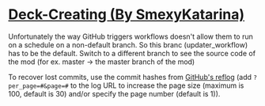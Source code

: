 # [Deck-Creating (By SmexyKatarina)](https://github.com/SmexyKatarina/Deck-Creating)

Unfortunately the way GitHub triggers workflows doesn't allow them to run on a schedule on a non-default branch. So this branc (updater_workflow) has to be the default. Switch to a different branch to see the source code of the mod (for ex. master -> the master branch of the mod)

To recover lost commits, use the commit hashes from [GitHub's reflog](https://api.github.com/repos/KtaneModules/Deck-Creating-SmexyKatarina/events) (add `?per_page=#&page=#` to the log URL to increase the page size (maximum is 100, default is 30) and/or specify the page number (default is 1)).
